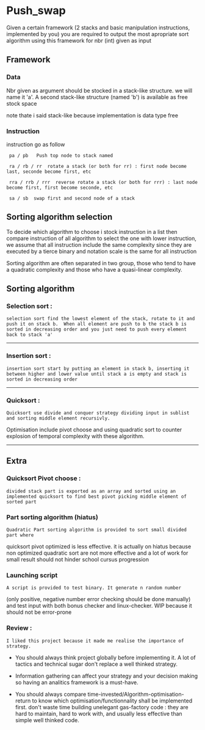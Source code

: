 # Push_swap

Given a certain framework (2 stacks and basic manipulation instructions, implemented by you) 
you are required to output the most apropriate sort algorithm using this framework for nbr (int) given as input


## Framework
### Data

Nbr given as argument should be stocked in a stack-like structure. we will name it 'a'.
A second stack-like structure (named 'b') is available as free stock space


note thate i said stack-like because implementation is data type free

### Instruction

instruction go as follow

` pa / pb   Push top node to stack named`

` ra / rb / rr  rotate a stack (or both for rr) : first node become last, seconde become first, etc`

` rra / rrb / rrr  reverse rotate a stack (or both for rrr) : last node become first, first become seconde, etc`

` sa / sb  swap first and second node of a stack`

## Sorting algorithm selection

To decide which algorithm to choose i stock instruction in a list then compare instruction of all algorithm to select
the one with lower instruction, we assume that all instruction include the same complexity since they are executed by a tierce binary and notation scale is the same for all instruction

Sorting algorithm are often separated in two group, those who tend to have a quadratic complexity and those who have a quasi-linear complexity.

## Sorting algorithm

### Selection sort :
	selection sort find the lowest element of the stack, rotate to it and push it on stack b.  When all element are push to b the stack b is sorted in decreasing order and you just need to push every element back to stack 'a' 

---

### Insertion sort :
	insertion sort start by putting an element in stack b, inserting it between higher and lower value until stack a is empty and stack is sorted in decreasing order

---

### Quicksort :
	Quicksort use divide and conquer strategy dividing input in sublist and sorting middle element recursivly.

Optimisation include pivot choose and using quadratic sort to counter explosion of temporal complexity with these algorithm.

---

## Extra

### Quicksort Pivot choose :
	divided stack part is exported as an array and sorted using an implemented quicksort to find best pivot picking middle element of sorted part

### Part sorting algorithm  (hiatus)
	Quadratic Part sorting algorithm is provided to sort small divided part where
quicksort pivot optimized is less effective. it is actually on hiatus because non optimized
quadratic sort are not more effective and a lot of work for small result should not hinder
school cursus progression

### Launching script
	A script is provided to test binary. It generate n random number 
(only positive, negative number error checking should be done manually) and test
input with both bonus checker and linux-checker. WIP because it should not be error-prone

### Review :
	I liked this project because it made me realise the importance of strategy.
- You should always think project globally before implementing it. A lot of tactics and technical sugar don't replace a well thinked strategy.

- Information gathering can affect your strategy and your decision making so having an analitics framework is a must-have.

- You should always compare time-invested/Algorithm-optimisation-return to know which optimisation/functionnality shall be implemented first. don't waste time building unelegant gas-factory code : they are hard to maintain, hard to work with, and usually less effective than simple well thinked code.
